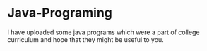 # Java-Programing
I have uploaded some java programs which were a part of college curriculum and hope that they might be useful to you.
